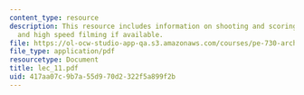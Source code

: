 ```yaml
---
content_type: resource
description: This resource includes information on shooting and scoring from 20 yards,
  and high speed filming if available.
file: https://ol-ocw-studio-app-qa.s3.amazonaws.com/courses/pe-730-archery-spring-2006/417aa07c9b7a55d970d2322f5a899f2b_lec_11.pdf
file_type: application/pdf
resourcetype: Document
title: lec_11.pdf
uid: 417aa07c-9b7a-55d9-70d2-322f5a899f2b
---
```

